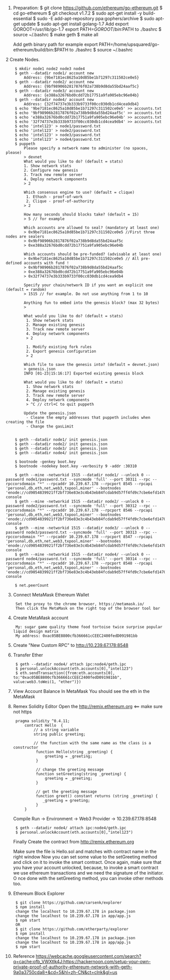 1. Preparation:
	$ git clone https://github.com/ethereum/go-ethereum.git
	$ cd  go-ethereum
	$ git checkout v1.7.2
	$ sudo apt-get install -y build-essential
	$ sudo -E add-apt-repository ppa:gophers/archive
	$ sudo apt-get update
	$ sudo apt-get install golang-1.7
	Add 
		export GOROOT=/usr/lib/go-1.7
		export PATH=$GOROOT/bin:$PATH
	to ./bashrc
	$ source ~/.bashrc
	$ make geth
	$ make all

	Add geth binary path for example
		export PATH=/home/upsquared/go-ethereum/build/bin:$PATH
	to ./bashrc
	$ source ~/.bashrc

2 Create Nodes.

		$ mkdir node1 node2 node3 node4
		$ geth --datadir node1/ account new
			Address: {9be7181ec8625a10d85be1b71297c311502ce0e5}
		$ geth --datadir node2/ account new
			Address: {9bf98906b2817876f02a738b9d8da55bd24aaf5c}
		$ geth --datadir node3/ account new
			Address: {e388a32676bd0cdd72b17751a9fa905ebc96e04b}
		$ geth --datadir node4/ account new
			Address: {32f74737e3b333b9733f00cc030db1cd4cea9db4}
		$ echo '9be7181ec8625a10d85be1b71297c311502ce0e5' >> accounts.txt
		$ echo '9bf98906b2817876f02a738b9d8da55bd24aaf5c' >> accounts.txt
		$ echo 'e388a32676bd0cdd72b17751a9fa905ebc96e04b' >> accounts.txt
		$ echo '32f74737e3b333b9733f00cc030db1cd4cea9db4' >> accounts.txt
		$ echo 'intel123' > node1/password.txt
		$ echo 'intel123' > node2/password.txt
		$ echo 'intel123' > node3/password.txt
		$ echo 'intel123' > node4/password.txt
		$ puppeth
			Please specify a network name to administer (no spaces, please)
			> devnet
			What would you like to do? (default = stats)
			1. Show network stats
			2. Configure new genesis
			3. Track new remote server
			4. Deploy network components
			> 2

			Which consensus engine to use? (default = clique)
			 1. Ethash - proof-of-work
			 2. Clique - proof-of-authority
			> 2

			How many seconds should blocks take? (default = 15)
			> 5 // for example

			Which accounts are allowed to seal? (mandatory at least one)
			> 0x9be7181ec8625a10d85be1b71297c311502ce0e5 //First three nodes are sealers
			> 0x9bf98906b2817876f02a738b9d8da55bd24aaf5c
			> 0xe388a32676bd0cdd72b17751a9fa905ebc96e04b

			Which accounts should be pre-funded? (advisable at least one)
			> 0x9be7181ec8625a10d85be1b71297c311502ce0e5 // All pre-defined accounts with fund !
			> 0x9bf98906b2817876f02a738b9d8da55bd24aaf5c
			> 0xe388a32676bd0cdd72b17751a9fa905ebc96e04b
			> 0x32f74737e3b333b9733f00cc030db1cd4cea9db4

			Specify your chain/network ID if you want an explicit one (default = random)
			> 1515 // for example. Do not use anything from 1 to 10

			Anything fun to embed into the genesis block? (max 32 bytes)
			>

			What would you like to do? (default = stats)
			 1. Show network stats
			 2. Manage existing genesis
			 3. Track new remote server
			 4. Deploy network components
			 > 2

			 1. Modify existing fork rules
			 2. Export genesis configuration
			 > 2

			Which file to save the genesis into? (default = devnet.json)
			> genesis.json
			INFO [01-23|15:16:17] Exported existing genesis block

			What would you like to do? (default = stats)
			 1. Show network stats
			 2. Manage existing genesis
			 3. Track new remote server
			 4. Deploy network components
			 > ^C // ctrl+C to quit puppeth

			Update the genesis.json
			 - Cleane the empty addresses that puppeth includes when creating the file
			 - Change the gasLimit


		$ geth --datadir node1/ init genesis.json
		$ geth --datadir node2/ init genesis.json
		$ geth --datadir node3/ init genesis.json
		$ geth --datadir node4/ init genesis.json

		$ bootnode -genkey boot.key
		$ bootnode -nodekey boot.key -verbosity 9 -addr :30310

		$ geth --mine -networkid 1515 --datadir node1/ --unlock 0 --password node1/password.txt --syncmode 'full' --port 30311 --rpc --rpccorsdomain "*" --rpcaddr 10.239.67.178 --rpcport 8545 --rpcapi 'personal,db,eth,net,web3,txpool,miner' --bootnodes 'enode://cd9054839921ff2bf736e83e3c4b43eb84fcdab9d57ff4fd9c7cbe6efd1470702396f7a083a590ed9bff2429d5e4a1843541de0d7b54e90f98d72b8133d3e1a7@10.239.67.178:30310' console
		$ geth --mine -networkid 1515 --datadir node2/ --unlock 0 --password node2/password.txt --syncmode 'full' --port 30312 --rpc --rpccorsdomain "*" --rpcaddr 10.239.67.178 --rpcport 8546 --rpcapi 'personal,db,eth,net,web3,txpool,miner' --bootnodes 'enode://cd9054839921ff2bf736e83e3c4b43eb84fcdab9d57ff4fd9c7cbe6efd1470702396f7a083a590ed9bff2429d5e4a1843541de0d7b54e90f98d72b8133d3e1a7@10.239.67.178:30310' console
		$ geth --mine -networkid 1515 --datadir node3/ --unlock 0 --password node3/password.txt --syncmode 'full' --port 30313 --rpc --rpccorsdomain "*" --rpcaddr 10.239.67.178 --rpcport 8547 --rpcapi 'personal,db,eth,net,web3,txpool,miner' --bootnodes 'enode://cd9054839921ff2bf736e83e3c4b43eb84fcdab9d57ff4fd9c7cbe6efd1470702396f7a083a590ed9bff2429d5e4a1843541de0d7b54e90f98d72b8133d3e1a7@10.239.67.178:30310' console
		$ geth --mine -networkid 1515 --datadir node4/ --unlock 0 --password node4/password.txt --syncmode 'full' --port 30314 --rpc --rpccorsdomain "*" --rpcaddr 10.239.67.178 --rpcport 8548 --rpcapi 'personal,db,eth,net,web3,txpool,miner' --bootnodes 'enode://cd9054839921ff2bf736e83e3c4b43eb84fcdab9d57ff4fd9c7cbe6efd1470702396f7a083a590ed9bff2429d5e4a1843541de0d7b54e90f98d72b8133d3e1a7@10.239.67.178:30310' console

		$ net.peerCount

3. Connect MetaMask Ethereum Wallet
	
		Set the proxy to the chrome browser, https://metamask.io/
		Then click the MetaMask on the right top of the browser tool bar

4. Create MetaMask account
	
		My: sugar game quality theme food tortoise twice surprise popular liquid design matrix
		My address: 0xac05BE8800cfb366661cCEEC2400fedD091981bb

5. Create "New Custom RPC" to http://10.239.67.178:8548

6. Transfer Ether

		$ geth --datadir node4/ attach ipc:node4/geth.ipc
		$ personal.unlockAccount(eth.accounts[0],"intel123")
		$ eth.sendTransaction({from:eth.accounts[0], to:"0xac05BE8800cfb366661cCEEC2400fedD091981bb", value:web3.toWei(1, "ether")})

7. View Account Balance In MetaMask
	You should see the eth in the MetaMask

8. Remex Solidity Editor
	Open the http://remix.ethereum.org  <== make sure not https

		pragma solidity ^0.4.11;
			contract Hello  {
				// a string variable
				string public greeting;

				// the function with the same name as the class is a constructor
				 function Hello(string _greeting) {
					 greeting = _greeting;
				 }
			 
				 // change the greeting message
				 function setGreeting(string _greeting) {
					 greeting = _greeting;
				 }
			 
				 // get the greeting message
				 function greet() constant returns (string _greeting) {
					_greeting = greeting;
				 }
			}

	Compile
	Run -> Environment -> Web3 Provider -> 10.239.67.178:8548 

		$ geth --datadir node4/ attach ipc:node4/geth.ipc
		$ personal.unlockAccount(eth.accounts[0],"intel123")

	Finally Create the contract from http://remix.ethereum.org

	Make sure the file is Hello.sol and matches with contract name in the right window
	Now you can set some value to the setGreeting method
	and click on it to invoke the smart contract. Once again, 
	make sure that you have your account unlocked, because, 
	to invoke a smart contract we use ethereum transactions and we need the signature of the initiator. O
	nce done with the setGreeting method, you can invoke other methods too.

9. Ethereum Block Explorer

		$ git clone https://github.com/carsenk/explorer
		$ npm install
		change the localhost to 10.239.67.178 in package.json 
		change the localhost to 10.239.67.178 in app/app.js
		$ npm start
		OR
		$ git clone https://github.com/etherparty/explorer
		$ npm install
		change the localhost to 10.239.67.178 in package.json 
		change the localhost to 10.239.67.178 in app/app.js
		$ npm start

10. Reference
	https://webcache.googleusercontent.com/search?q=cache:ofb_VWXtlk4J:https://hackernoon.com/setup-your-own-private-proof-of-authority-ethereum-network-with-geth-9a0a3750cda8+&cd=5&hl=zh-CN&ct=clnk&gl=us

